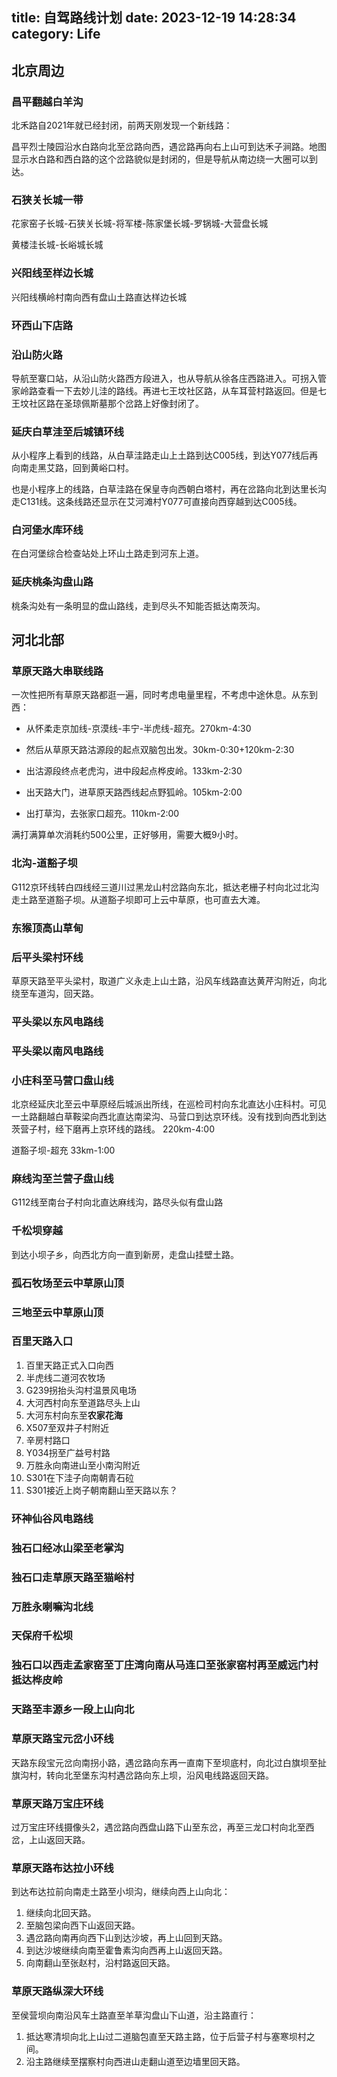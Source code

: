 title: 自驾路线计划
date: 2023-12-19 14:28:34
category: Life
---

## 北京周边

### 昌平翻越白羊沟

北禾路自2021年就已经封闭，前两天刚发现一个新线路：

昌平烈士陵园沿水白路向北至岔路向西，遇岔路再向右上山可到达禾子涧路。地图显示水白路和西白路的这个岔路貌似是封闭的，但是导航从南边绕一大圈可以到达。

### 石狭关长城一带

花家窑子长城-石狭关长城-将军楼-陈家堡长城-罗锅城-大营盘长城

黄楼洼长城-长峪城长城

### 兴阳线至样边长城

兴阳线横岭村南向西有盘山土路直达样边长城

### 环西山下店路

### 沿山防火路

导航至寨口站，从沿山防火路西方段进入，也从导航从徐各庄西路进入。可拐入管家岭路查看一下去妙儿洼的路线。再进七王坟社区路，从车耳营村路返回。但是七王坟社区路在圣琼佩斯墓那个岔路上好像封闭了。

### 延庆白草洼至后城镇环线

从小程序上看到的线路，从白草洼路走山上土路到达C005线，到达Y077线后再向南走黑艾路，回到黄峪口村。

也是小程序上的线路，白草洼路在保皇寺向西朝白塔村，再在岔路向北到达里长沟走C131线。这条线路还显示在艾河滩村Y077可直接向西穿越到达C005线。

### 白河堡水库环线

在白河堡综合检查站处上环山土路走到河东上道。

### 延庆桃条沟盘山路

桃条沟处有一条明显的盘山路线，走到尽头不知能否抵达南茨沟。

## 河北北部

### 草原天路大串联线路

一次性把所有草原天路都逛一遍，同时考虑电量里程，不考虑中途休息。从东到西：

- 从怀柔走京加线-京漠线-丰宁-半虎线-超充。270km-4:30

- 然后从草原天路沽源段的起点双脑包出发。30km-0:30+120km-2:30

- 出沽源段终点老虎沟，进中段起点桦皮岭。133km-2:30

- 出天路大门，进草原天路西线起点野狐岭。105km-2:00

- 出打草沟，去张家口超充。110km-2:00

满打满算单次消耗约500公里，正好够用，需要大概9小时。

### 北沟-道豁子坝

G112京环线转白四线经三道川过黑龙山村岔路向东北，抵达老栅子村向北过北沟走土路至道豁子坝。从道豁子坝即可上云中草原，也可直去大滩。

### 东猴顶高山草甸

### 后平头梁村环线

草原天路至平头梁村，取道广义永走上山土路，沿风车线路直达黄芹沟附近，向北绕至车道沟，回天路。

### 平头梁以东风电路线

### 平头梁以南风电路线

### 小庄科至马营口盘山线

北京经延庆北至云中草原经后城派出所线，在巡检司村向东北直达小庄科村。可见一土路翻越白草鞍梁向西北直达南梁沟、马营口到达京环线。没有找到向西北到达茨营子村，经下磨再上京环线的路线。 220km-4:00

道豁子坝-超充 33km-1:00

### 麻线沟至兰营子盘山线

G112线至南台子村向北直达麻线沟，路尽头似有盘山路

### 千松坝穿越

到达小坝子乡，向西北方向一直到新房，走盘山挂壁土路。

### 孤石牧场至云中草原山顶

### 三地至云中草原山顶

### 百里天路入口

1. 百里天路正式入口向西
2. 半虎线二道河农牧场
3. G239拐抬头沟村温景风电场
4. 大河西村向东至道路尽头上山
5. 大河东村向东至**农家花海**
6. X507至双井子村附近
7. 辛房村路口
8. Y034拐至广益号村路
9. 万胜永向南进山至小南沟附近
10. S301在下洼子向南朝青石砬
11. S301接近上岗子朝南翻山至天路以东？

### 环神仙谷风电路线

### 独石口经冰山梁至老掌沟

### 独石口走草原天路至猫峪村

### 万胜永喇嘛沟北线

### 天保府千松坝

### 独石口以西走孟家窑至丁庄湾向南从马连口至张家窑村再至威远门村抵达桦皮岭

### 天路至丰源乡一段上山向北

### 草原天路宝元岔小环线

天路东段宝元岔向南拐小路，遇岔路向东再一直南下至坝底村，向北过白旗坝至扯旗沟村，转向北至堡东沟村遇岔路向东上坝，沿风电线路返回天路。

### 草原天路万宝庄环线

过万宝庄环线摄像头2，遇岔路向西盘山路下山至东岔，再至三龙口村向北至西岔，上山返回天路。

### 草原天路布达拉小环线

到达布达拉前向南走土路至小坝沟，继续向西上山向北：

1. 继续向北回天路。
2. 至脑包梁向西下山返回天路。
3. 遇岔路向南再向西下山到达沙坡，再上山回到天路。
4. 到达沙坡继续向南至霍鲁素沟向西再上山返回天路。
5. 向南翻山至张赵村，沿村路返回天路。

### 草原天路纵深大环线

至侯营坝向南沿风车土路直至羊草沟盘山下山道，沿主路直行：

1. 抵达寒清坝向北上山过二道脑包直至天路主路，位于后营子村与塞寒坝村之间。
2. 沿主路继续至摆察村向西进山走翻山道至边墙里回天路。
